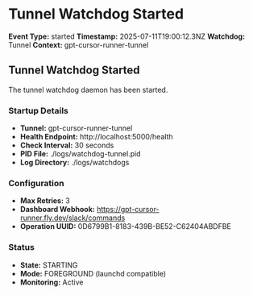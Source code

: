 # Tunnel Watchdog Started

**Event Type:** started
**Timestamp:** 2025-07-11T19:00:12.3NZ
**Watchdog:** Tunnel
**Context:** gpt-cursor-runner-tunnel


## Tunnel Watchdog Started

The tunnel watchdog daemon has been started.

### Startup Details
- **Tunnel:** gpt-cursor-runner-tunnel
- **Health Endpoint:** http://localhost:5000/health
- **Check Interval:** 30 seconds
- **PID File:** ./logs/watchdog-tunnel.pid
- **Log Directory:** ./logs/watchdogs

### Configuration
- **Max Retries:** 3
- **Dashboard Webhook:** https://gpt-cursor-runner.fly.dev/slack/commands
- **Operation UUID:** 0D6799B1-8183-439B-BE52-C62404ABDFBE

### Status
- **State:** STARTING
- **Mode:** FOREGROUND (launchd compatible)
- **Monitoring:** Active


